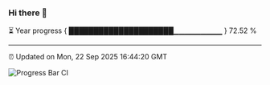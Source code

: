 ### Hi there 👋

⏳ Year progress { █████████████████████▁▁▁▁▁▁▁▁▁ } 72.52 %

---

⏰ Updated on Mon, 22 Sep 2025 16:44:20 GMT

![Progress Bar CI](https://github.com/IshwaranRudhara/GIT-ACTION/workflows/Progress%20Bar%20CI/badge.svg)
